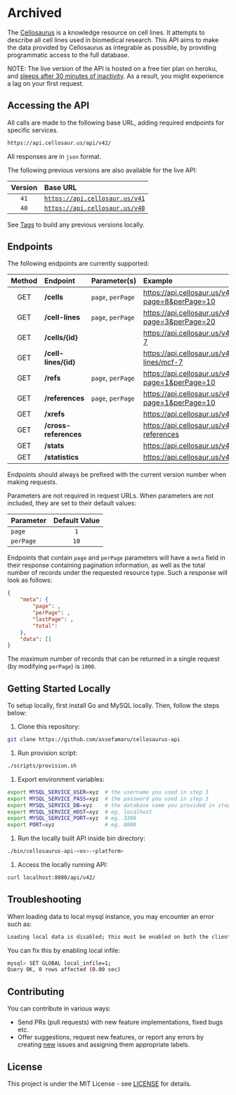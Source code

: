# Archived

The [Cellosaurus](https://github.com/calipho-sib/cellosaurus) is a knowledge
resource on cell lines. It attempts to describe all cell lines used in
biomedical research. This API aims to make the data provided by Cellosaurus as
integrable as possible, by providing programmatic access to the full database.

NOTE: The live version of the API is hosted on a free tier plan on heroku, and
[sleeps after 30 minutes of inactivity](https://devcenter.heroku.com/articles/free-dyno-hours#dyno-sleeping).
As a result, you might experience a lag on your first request.

## Accessing the API

All calls are made to the following base URL, adding required endpoints for
specific services.

```bash
https://api.cellosaur.us/api/v42/
```

All responses are in `json` format.

The following previous versions are also available for the live API:

| Version | Base URL                                                       |
| :-----: | :------------------------------------------------------------- |
|  `41`   | [`https://api.cellosaur.us/v41`](https://api.cellosaur.us/v41) |
|  `40`   | [`https://api.cellosaur.us/v40`](https://api.cellosaur.us/v40) |

See [Tags](https://github.com/assefamaru/cellosaurus-api/tags) to build any
previous versions locally.

## Endpoints

The following endpoints are currently supported:

| Method | Endpoint              | Parameter(s)      | Example                                                     |
| :----: | :-------------------- | :---------------- | :---------------------------------------------------------- |
|  GET   | **/cells**            | `page`, `perPage` | <https://api.cellosaur.us/v41/cells?page=8&perPage=10>      |
|  GET   | **/cell-lines**       | `page`, `perPage` | <https://api.cellosaur.us/v41/cell-lines?page=3&perPage=20> |
|  GET   | **/cells/{id}**       |                   | <https://api.cellosaur.us/v41/cells/mcf-7>                  |
|  GET   | **/cell-lines/{id}**  |                   | <https://api.cellosaur.us/v41/cell-lines/mcf-7>             |
|  GET   | **/refs**             | `page`, `perPage` | <https://api.cellosaur.us/v41/refs?page=1&perPage=10>       |
|  GET   | **/references**       | `page`, `perPage` | <https://api.cellosaur.us/v41/references?page=1&perPage=10> |
|  GET   | **/xrefs**            |                   | <https://api.cellosaur.us/v41/xrefs>                        |
|  GET   | **/cross-references** |                   | <https://api.cellosaur.us/v41/cross-references>             |
|  GET   | **/stats**            |                   | <https://api.cellosaur.us/v41/stats>                        |
|  GET   | **/statistics**       |                   | <https://api.cellosaur.us/v41/statistics>                   |

Endpoints should always be prefixed with the current version number when making
requests.

Parameters are not required in request URLs. When parameters are not included,
they are set to their default values:

| Parameter | Default Value |
| :-------- | :-----------: |
| `page`    |      `1`      |
| `perPage` |     `10`      |

Endpoints that contain `page` and `perPage` parameters will have a `meta` field
in their response containing pagination information, as well as the total number
of records under the requested resource type. Such a response will look as
follows:

```json
{
    "meta": {
        "page": ,
        "perPage": ,
        "lastPage": ,
        "total":
    },
    "data": []
}
```

The maximum number of records that can be returned in a single request (by
modifying `perPage`) is `1000`.

## Getting Started Locally

To setup locally, first install Go and MySQL locally. Then, follow the steps
below:

1. Clone this repository:

```bash
git clone https://github.com/assefamaru/cellosaurus-api
```

1. Run provision script:

```bash
./scripts/provision.sh
```

1. Export environment variables:

```bash
export MYSQL_SERVICE_USER=xyz  # the username you used in step 3
export MYSQL_SERVICE_PASS=xyz  # the password you used in step 3
export MYSQL_SERVICE_DB=xyz    # the database name you provided in step 3
export MYSQL_SERVICE_HOST=xyz  # eg. localhost
export MYSQL_SERVICE_PORT=xyz  # eg. 3306
export PORT=xyz                # eg. 8080
```

1. Run the locally built API inside bin directory:

```bash
./bin/cellosaurus-api-<os>-<platform>
```

1. Access the locally running API:

```bash
curl localhost:8080/api/v42/
```

## Troubleshooting

When loading data to local mysql instance, you may encounter an error such as:

```bash
Loading local data is disabled; this must be enabled on both the client and server side
```

You can fix this by enabling local infile:

```bash
mysql> SET GLOBAL local_infile=1;
Query OK, 0 rows affected (0.00 sec)
```

## Contributing

You can contribute in various ways:

- Send PRs (pull requests) with new feature implementations, fixed bugs etc.
- Offer suggestions, request new features, or report any errors by creating
  [new](https://github.com/assefamaru/cellosaurus-api/issues/new) issues and
  assigning them appropriate labels.

## License

This project is under the MIT License - see [LICENSE](LICENSE) for details.
